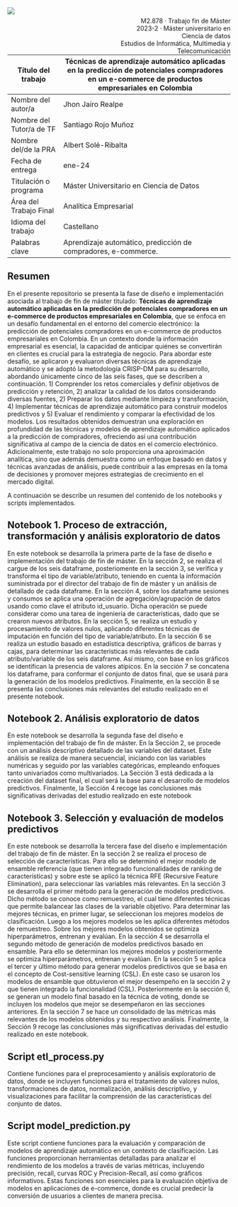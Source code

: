 <div style="width: 100%; clear: both;">
<div style="float: left; width: 50%;">
<img src="https://www.uoc.edu/portal/_resources/common/imatges/marca_UOC/llibre-estil/logo-UOC-masterbrand.jpg", align="left">
</div>
<div style="float: right; width: 50%;">
<p style="margin: 0; padding-top: 22px; text-align:right;">M2.878 · Trabajo fin de Máster</p>
<p style="margin: 0; text-align:right;">2023-2 · Máster universitario en Ciencia de datos</p>
<p style="margin: 0; text-align:right; padding-button: 100px;">Estudios de Informática, Multimedia y Telecomunicación</p>
</div>
</div>
<div style="width:100%;">&nbsp;</div>


| Título del trabajo                                 | Técnicas de aprendizaje automático aplicadas en la predicción de potenciales compradores en un e-commerce de productos empresariales en Colombia |
|---------------------------------------------------|-------------------------------------------------------------------------------------------------------------------------------|
| Nombre del autor/a                                | Jhon Jairo Realpe                                                                                                             |
| Nombre del Tutor/a de TF                          | Santiago Rojo Muñoz                                                                                                           |
| Nombre del/de la PRA                             | Albert Solé-Ribalta                                                                                                           |
| Fecha de entrega                                  | ene-24                                                                                                                        |
| Titulación o programa                             | Máster Universitario en Ciencia de Datos                                                                                      |
| Área del Trabajo Final                            | Analítica Empresarial                                                                                                         |
| Idioma del trabajo                                | Castellano                                                                                                                    |
| Palabras clave                                    | Aprendizaje automático, predicción de compradores, e-commerce.                                                                |


## Resumen

En el presente repositorio se presenta la fase de diseño e implementación asociada al trabajo de fin de máster titulado: **Técnicas de aprendizaje automático aplicadas en la predicción de potenciales compradores en un e-commerce de productos empresariales en Colombia**, que se enfoca en un desafío fundamental en el entorno del comercio electrónico: la predicción de potenciales compradores en un e-commerce de productos empresariales en Colombia. En un contexto donde la información empresarial es esencial, la capacidad de anticipar quiénes se convertirán en clientes es crucial para la estrategia de negocio.
Para abordar este desafío, se aplicaron y evaluaron diversas técnicas de aprendizaje automático y se adoptó la metodología CRISP-DM para su desarrollo, abordando únicamente cinco de las seis fases, que se describen a continuación. 1) Comprender los retos comerciales y definir objetivos de predicción y retención, 2) analizar la calidad de los datos considerando diversas fuentes, 2) Preparar los datos mediante limpieza y transformación, 4) Implementar técnicas de aprendizaje automático para construir modelos predictivos y 5) Evaluar el rendimiento y comparar la efectividad de los modelos.
Los resultados obtenidos demuestran una exploración en profundidad de las técnicas y modelos de aprendizaje automático aplicados a la predicción de compradores, ofreciendo así una contribución significativa al campo de la ciencia de datos en el comercio electrónico. Adicionalmente, este trabajo no solo proporciona una aproximación analítica, sino que además demuestra como un enfoque basado en datos y técnicas avanzadas de análisis, puede contribuir a las empresas en la toma de decisiones y promover mejores estrategias de crecimiento en el mercado digital.

A continuación se describe un resumen del contenido de los notebooks y scripts implementados.

## Notebook 1. Proceso de extracción, transformación y análisis exploratorio de datos

En este notebook se desarrolla la primera parte de la fase de diseño e implementación del trabajo de fin de máster. En la sección 2, se realiza el cargue de los seis dataframe, posteriomente en la sección 3, se verifica y transforma el tipo de variable/atributo, teniendo en cuenta la información suministrada por el director del trabajo de fin de máster y un análisis de detallado de cada dataframe. En la sección 4, sobre los dataframe sesiones y consumos se aplica una operación de agregación/agrupación de datos usando como clave el atributo id_usuario. Dicha operación se puede considerar como una tarea de ingeniería de características, dado que se crearon nuevos atributos. En la sección 5, se realiza un estudio y procesamiento de valores nulos, aplicando diferentes técnicas de imputación en función del tipo de variable/atributo. En la sección 6 se realiza un estudio basado en estadística descriptiva, gráficos de barras y cajas, para determinar las caracteristicas más relevantes de cada atributo/variable de los seis dataframe. Así mismo, con base en los gráficos se identifican la presencia de valores atípicos. En la sección 7 se concatena los dataframe, para conformar el conjunto de datos final, que se usará para la generación de los modelos predictivos. Finalmente, en la sección 8 se presenta las conclusiones más relevantes del estudio realizado en el presente notebook.

## Notebook 2. Análisis exploratorio de datos

En este notebook se desarrolla la segunda fase del diseño e implementación del trabajo de fin de máster. En la Sección 2, se procede con un análisis descriptivo detallado de las variables del dataset. Este análisis se realiza de manera secuencial, iniciando con las variables numéricas y seguido por las variables categóricas, empleando enfoques tanto univariados como multivariados. La Sección 3 está dedicada a la creación del dataset final, el cual será la base para el desarrollo de modelos predictivos. Finalmente, la Sección 4 recoge las conclusiones más significativas derivadas del estudio realizado en este notebook

## Notebook 3. Selección y evaluación de modelos predictivos

En este notebook se desarrolla la tercera fase del diseño e implementación del trabajo de fin de máster. En la sección 2 se realiza el proceso de selección de características. Para ello se determinó el mejor modelo de ensamble referencia (que tienen integrado funcionalidades de ranking de características) y sobre este se aplicó la técnica RFE (Recursive Feature Elimination), para seleccionar las variables más relevantes. En la sección 3 se desarrolla el primer método para la generación de modelos predictivos. Dicho método se conoce como remuestreo, el cual tiene diferentes técnicas que permite balancear las clases de la variable objetivo. Para determinar las mejores técnicas, en primer lugar, se seleccionan los mejores modelos de clasificación. Luego a los mejores modelos se les aplica diferentes métodos de remuestreo. Sobre los mejores modelos obtenidos se optimiza hiperparámetros, entrenan y evalúan. En la sección 4 se desarrolla el segundo método de generación de modelos predictivos basado en ensamble. Para ello se determinan los mejores modelos y posteriormente se optimiza hiperparámetros, entrenan y evalúan. En la sección 5 se aplica el tercer y último método para generar modelos predictivos que se basa en el concepto de Cost-sensitive learning (CSL). En este caso se usaron los modelos de ensamble que obtuvieron el mejor desempeño en la sección 2 y que tienen integrado la funcionalidad (CSL). Posteriormente en la sección 6, se generan un modelo final basado en la técnica de voting, donde se incluyen los modelos que mejor se desempeñaron en las secciones anteriores. En la sección 7 se hace un consolidado de las métricas más relevantes de los modelos obtenidos y su respectivo análisis. Finalmente, la Sección 9 recoge las conclusiones más significativas derivadas del estudio realizado en este notebook.

## Script etl_process.py

Contiene funciones para el preprocesamiento y análisis exploratorio de datos, donde se incluyen funciones para el tratamiento de valores nulos, transformaciones de datos, normalización,
análisis descriptivo, y visualizaciones para facilitar la comprensión de las características  del conjunto de datos.

## Script model_prediction.py

Este script contiene funciones para la evaluación y comparación de modelos de aprendizaje automático en un contexto de clasificación. Las funciones proporcionan herramientas detalladas para analizar el rendimiento de los modelos a través de varias métricas, incluyendo precisión, recall, curvas ROC y Precision-Recall, así como gráficos informativos. Estas funciones son esenciales para la evaluación objetiva de modelos en aplicaciones de e-commerce, donde es crucial predecir la conversión de usuarios a clientes de manera precisa.


